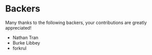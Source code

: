 # Backers

Many thanks to the following backers, your contributions are greatly appreciated!

- Nathan Tran
- Burke Libbey
- forkrul
